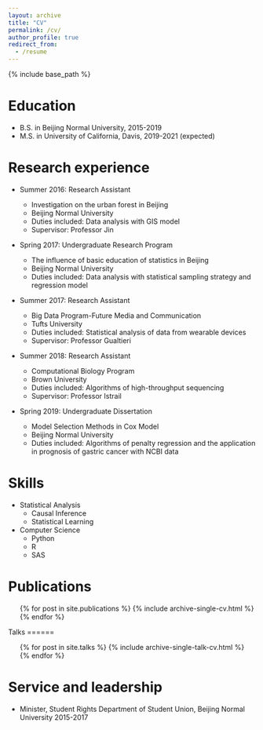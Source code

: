 ```yaml
---
layout: archive
title: "CV"
permalink: /cv/
author_profile: true
redirect_from:
  - /resume
---
```


{% include base_path %}

Education
======
* B.S. in Beijing Normal University, 2015-2019
* M.S. in University of California, Davis, 2019-2021 (expected)

Research experience
======
* Summer 2016: Research Assistant
  * Investigation on the urban forest in Beijing
  * Beijing Normal University
  * Duties included: Data analysis with GIS model
  * Supervisor: Professor Jin
  
* Spring 2017: Undergraduate Research Program
  * The influence of basic education of statistics in Beijing
  * Beijing Normal University
  * Duties included: Data analysis with statistical sampling strategy and regression model

* Summer 2017: Research Assistant
  * Big Data Program-Future Media and Communication
  * Tufts University
  * Duties included: Statistical analysis of data from wearable devices
  * Supervisor: Professor Gualtieri

* Summer 2018: Research Assistant
  * Computational Biology Program
  * Brown University
  * Duties included: Algorithms of high-throughput sequencing
  * Supervisor: Professor Istrail

* Spring 2019: Undergraduate Dissertation
  * Model Selection Methods in Cox Model
  * Beijing Normal University
  * Duties included: Algorithms of penalty regression and the application in prognosis of gastric cancer with NCBI data
  
Skills
======
* Statistical Analysis
  * Causal Inference
  * Statistical Learning
* Computer Science
  * Python
  * R
  * SAS

Publications
======
  <ul>{% for post in site.publications %}
    {% include archive-single-cv.html %}
  {% endfor %}</ul>
Talks
======
  <ul>{% for post in site.talks %}
    {% include archive-single-talk-cv.html %}
  {% endfor %}</ul>

Service and leadership
======

* Minister, Student Rights Department of Student Union, Beijing Normal University 2015-2017
